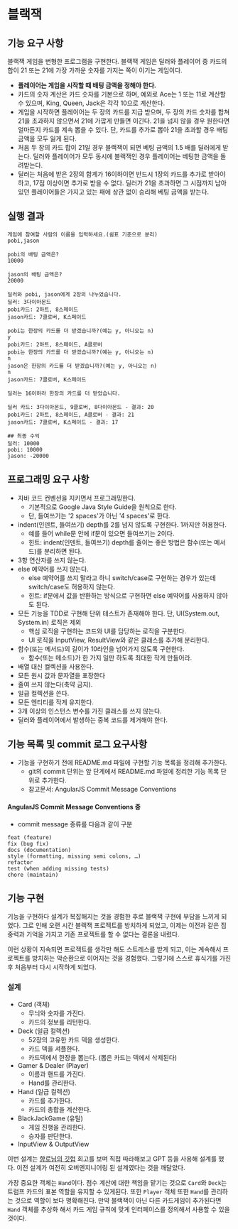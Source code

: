 # 블랙잭

## 기능 요구 사항
블랙잭 게임을 변형한 프로그램을 구현한다. 블랙잭 게임은 딜러와 플레이어 중 카드의 합이 21 또는 21에 가장 가까운 숫자를 가지는 쪽이 이기는 게임이다.

- <b>플레이어는 게임을 시작할 때 배팅 금액을 정해야 한다.</b>
- 카드의 숫자 계산은 카드 숫자를 기본으로 하며, 예외로 Ace는 1 또는 11로 계산할 수 있으며, King, Queen, Jack은 각각 10으로 계산한다.
- 게임을 시작하면 플레이어는 두 장의 카드를 지급 받으며, 두 장의 카드 숫자를 합쳐 21을 초과하지 않으면서 21에 가깝게 만들면 이긴다. 21을 넘지 않을 경우 원한다면 얼마든지 카드를 계속 뽑을 수 있다. 단, 카드를 추가로 뽑아 21을 초과할 경우 배팅 금액을 모두 잃게 된다.
- 처음 두 장의 카드 합이 21일 경우 블랙잭이 되면 베팅 금액의 1.5 배를 딜러에게 받는다. 딜러와 플레이어가 모두 동시에 블랙잭인 경우 플레이어는 베팅한 금액을 돌려받는다.
- 딜러는 처음에 받은 2장의 합계가 16이하이면 반드시 1장의 카드를 추가로 받아야 하고, 17점 이상이면 추가로 받을 수 없다. 딜러가 21을 초과하면 그 시점까지 남아 있던 플레이어들은 가지고 있는 패에 상관 없이 승리해 베팅 금액을 받는다.

## 실행 결과

```
게임에 참여할 사람의 이름을 입력하세요.(쉼표 기준으로 분리)
pobi,jason

pobi의 배팅 금액은?
10000

jason의 배팅 금액은?
20000

딜러와 pobi, jason에게 2장의 나누었습니다.
딜러: 3다이아몬드
pobi카드: 2하트, 8스페이드
jason카드: 7클로버, K스페이드

pobi는 한장의 카드를 더 받겠습니까?(예는 y, 아니오는 n)
y
pobi카드: 2하트, 8스페이드, A클로버
pobi는 한장의 카드를 더 받겠습니까?(예는 y, 아니오는 n)
n
jason은 한장의 카드를 더 받겠습니까?(예는 y, 아니오는 n)
n
jason카드: 7클로버, K스페이드

딜러는 16이하라 한장의 카드를 더 받았습니다.

딜러 카드: 3다이아몬드, 9클로버, 8다이아몬드 - 결과: 20
pobi카드: 2하트, 8스페이드, A클로버 - 결과: 21
jason카드: 7클로버, K스페이드 - 결과: 17

## 최종 수익
딜러: 10000
pobi: 10000 
jason: -20000
```

## 프로그래밍 요구 사항

- 자바 코드 컨벤션을 지키면서 프로그래밍한다.
    - 기본적으로 Google Java Style Guide을 원칙으로 한다.
    - 단, 들여쓰기는 '2 spaces'가 아닌 '4 spaces'로 한다.
- indent(인덴트, 들여쓰기) depth를 2를 넘지 않도록 구현한다. 1까지만 허용한다.
    - 예를 들어 while문 안에 if문이 있으면 들여쓰기는 2이다.
    - 힌트: indent(인덴트, 들여쓰기) depth를 줄이는 좋은 방법은 함수(또는 메서드)를 분리하면 된다.
- 3항 연산자를 쓰지 않는다.
- else 예약어를 쓰지 않는다.
    - else 예약어를 쓰지 말라고 하니 switch/case로 구현하는 경우가 있는데 switch/case도 허용하지 않는다.
    - 힌트: if문에서 값을 반환하는 방식으로 구현하면 else 예약어를 사용하지 않아도 된다.
- 모든 기능을 TDD로 구현해 단위 테스트가 존재해야 한다. 단, UI(System.out, System.in) 로직은 제외
    - 핵심 로직을 구현하는 코드와 UI를 담당하는 로직을 구분한다.
    - UI 로직을 InputView, ResultView와 같은 클래스를 추가해 분리한다.
- 함수(또는 메서드)의 길이가 10라인을 넘어가지 않도록 구현한다.
    - 함수(또는 메소드)가 한 가지 일만 하도록 최대한 작게 만들어라.
- 배열 대신 컬렉션을 사용한다.
- 모든 원시 값과 문자열을 포장한다
- 줄여 쓰지 않는다(축약 금지).
- 일급 컬렉션을 쓴다.
- 모든 엔티티를 작게 유지한다.
- 3개 이상의 인스턴스 변수를 가진 클래스를 쓰지 않는다.
- 딜러와 플레이어에서 발생하는 중복 코드를 제거해야 한다.

## 기능 목록 및 commit 로그 요구사항
- 기능을 구현하기 전에 README.md 파일에 구현할 기능 목록을 정리해 추가한다.
    - git의 commit 단위는 앞 단계에서 README.md 파일에 정리한 기능 목록 단위로 추가한다.
    - 참고문서: AngularJS Commit Message Conventions

#### AngularJS Commit Message Conventions 중
- commit message 종류를 다음과 같이 구분
```
feat (feature)
fix (bug fix)
docs (documentation)
style (formatting, missing semi colons, …)
refactor
test (when adding missing tests)
chore (maintain)
```

## 기능 구현
기능을 구현하다 설계가 복잡해지는 것을 경험한 후로 블랙잭 구현에 부담을 느끼게 되었다. 그로 인해 오랜 시간 블랙잭 프로젝트를 방치하게 되었고, 이제는 이전과 같은 집중력과 기억을 가지고 기존 프로젝트를 할 수 없다는 결론을 내렸다.

이런 상황이 지속되면 프로젝트를 생각만 해도 스트레스를 받게 되고, 이는 계속해서 프로젝트를 방치하는 악순환으로 이어지는 것을 경험했다. 그렇기에 스스로 휴식기를 가진 후 처음부터 다시 시작하게 되었다.

### 설계
- Card (객체)
  - 무늬와 숫자를 가진다.
  - 카드의 정보를 리턴한다.
- Deck (일급 컬렉션)
  - 52장의 고유한 카드 덱을 생성한다.
  - 카드 덱을 셔플한다.
  - 카드덱에서 한장을 뽑는다. (뽑은 카드는 덱에서 삭제된다)
- Gamer & Dealer (Player)
  - 이름과 핸드를 가진다.
  - Hand를 관리한다.
- Hand (일급 컬렉션)
  - 카드를 추가한다.
  - 카드의 총합을 계산한다.
- BlackJackGame (유틸)
  - 게임 진행을 관리한다.
  - 승자를 판단한다.
- InputView & OutputView

이번 설계는 [향로님의 깃헙](https://github.com/jojoldu/oop-java) 회고를 보며 직접 따라해보고 GPT 등을 사용해 설계를 했다. 이전 설계가 여전히 오버엔지니어링 된 설계였다는 것을 깨달았다.

가장 중요한 객체는 `Hand`이다. 점수 계산에 대한 책임을 맡기는 것으로 `Card`와 `Deck`는 트럼프 카드의 표본 역할을 유지할 수 있게된다. 또한 `Player` 객체 또한 `Hand`를 관리하는 것으로 역할이 보다 명확해진다. 만약 블랙잭이 아닌 다른 카드게임이 추가된다면 `Hand` 객체를 추상화 해서 카드 게임 규칙에 맞게 인터페이스를 정의해서 사용할 수 있을 것이다.